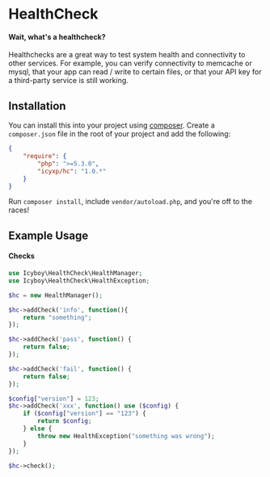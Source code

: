 # HealthCheck

#### Wait, what's a healthcheck?

Healthchecks are a great way to test system health and connectivity to other services. For example, you can verify connectivity to memcache or mysql, that your app can read / write to certain files, or that your API key for a third-party service is still working.

## Installation

You can install this into your project using [composer](http://getcomposer.org/doc/00-intro.md#installation-nix). Create a `composer.json` file in the root of your project and add the following:

```json
{
    "require": {
        "php": ">=5.3.0",
        "icyxp/hc": "1.0.*"
    }
}
```

Run `composer install`, include `vendor/autoload.php`, and you're off to the races!

## Example Usage

#### Checks

```php
use Icyboy\HealthCheck\HealthManager;
use Icyboy\HealthCheck\HealthException;

$hc = new HealthManager();

$hc->addCheck('info', function(){
    return "something";
});

$hc->addCheck('pass', function() {
    return false;
});

$hc->addCheck('fail', function() {
    return false;
});

$config["version"] = 123;
$hc->addCheck('xxx', function() use ($config) {
    if ($config["version"] == "123") {
        return $config;
    } else {
        throw new HealthException("something was wrong");
    }
});

$hc->check();
```